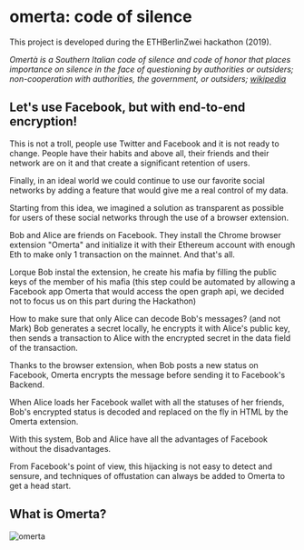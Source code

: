 # omerta: code of silence

This project is developed during the ETHBerlinZwei hackathon (2019).

*Omertà is a Southern Italian code of silence and code of honor that places importance on silence in the face of questioning by authorities or outsiders; non-cooperation with authorities, the government, or outsiders; [wikipedia](https://en.wikipedia.org/wiki/Omert%C3%A0)*

##  Let's use Facebook, but with end-to-end encryption! 

This is not a troll, people use Twitter and Facebook and it is not ready to change. People have their habits and above all, their friends and their network are on it and that create a significant retention of users.

Finally, in an ideal world we could continue to use our favorite social networks by adding a feature that would give me a real control of my data.

Starting from this idea, we imagined a solution as transparent as possible for users of these social networks through the use of a browser extension.

Bob and Alice are friends on Facebook.
They install the Chrome browser extension "Omerta" and initialize it with their Ethereum account with enough Eth to make only 1 transaction on the mainnet.
And that's all.

Lorque Bob instal the extension, he create his mafia by filling the public keys of the member of his mafia (this step could be automated by allowing a Facebook app Omerta that would access the open graph api, we decided not to focus us on this part during the Hackathon)

How to make sure that only Alice can decode Bob's messages? (and not Mark)
Bob generates a secret locally, he encrypts it with Alice's public key, then sends a transaction to Alice with the encrypted secret in the data field of the transaction.

Thanks to the browser extension, when Bob posts a new status on Facebook, Omerta encrypts the message before sending it to Facebook's Backend.

When Alice loads her Facebook wallet with all the statuses of her friends, Bob's encrypted status is decoded and replaced on the fly in HTML by the Omerta extension.

With this system, Bob and Alice have all the advantages of Facebook without the disadvantages.

From Facebook's point of view, this hijacking is not easy to detect and sensure, and techniques of offustation can always be added to Omerta to get a head start.


## What is Omerta?
![omerta](https://github.com/vincentlg/omerta/blob/master/berlin-hack-1.png)
